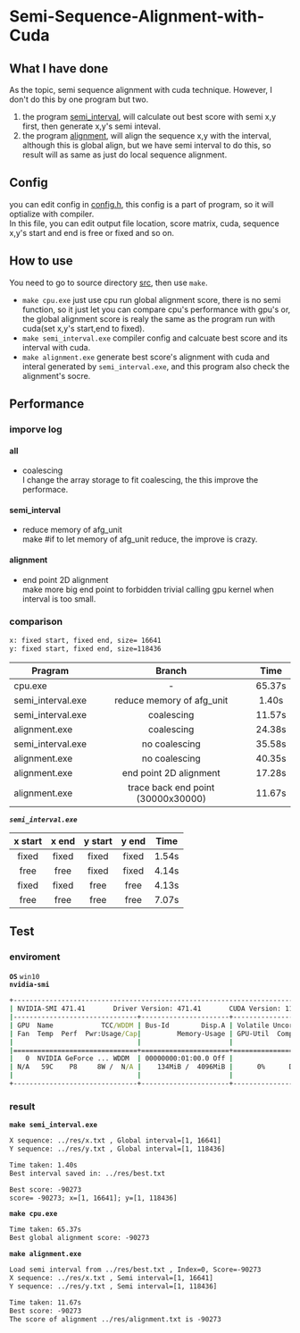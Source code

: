 # Semi-Sequence-Alignment-with-Cuda  
## What I have done
As the topic, semi sequence alignment with cuda technique. However, I don't do this by one program but two.  
1. the program [semi_interval](./src/semi_interval/main.cu), will calculate out best score with semi x,y first, then generate x,y's semi inteval.  
2. the program [alignment](./src/semi_interval/main.cu), will align the sequence x,y with the interval, although this is global align, but we have semi interval to do this, so result will as same as just do local sequence alignment.  
## Config
you can edit config in [config.h](./src/headers/config.h), this config is a part of program, so it will optialize with compiler.  
In this file, you can edit output file location, score matrix, cuda, sequence x,y's start and end is free or fixed and so on.
 
## How to use  
You need to go to source directory [src](./src/), then use `make`.  
* `make cpu.exe` just use cpu run global alignment score, there is no semi function, so it just let you can compare cpu's performance with gpu's or, the global alignment score is realy the same as the program run with cuda(set x,y's start,end to fixed).  
* `make semi_interval.exe` compiler config and calcuate best score and its interval with cuda.  
* `make alignment.exe` generate best score's alignment with cuda and interal generated by `semi_interval.exe`, and this program also check the alignment's socre.  
## Performance  
### imporve log
#### all
* coalescing  
I change the array storage to fit coalescing, the this improve the performace.  
#### semi_interval  
* reduce memory of afg_unit  
make #if to let memory of afg_unit reduce, the improve is crazy.  
#### alignment
* end point 2D alignment  
make more big end point to forbidden trivial calling gpu kernel when interval is too small.  

### comparison
```cmd
x: fixed start, fixed end, size= 16641
y: fixed start, fixed end, size=118436
```
Pragram           | Branch  | Time 
--------------|:-----:|:----:
cpu.exe    | - | 65.37s 
semi_interval.exe | reduce memory of afg_unit |  1.40s
semi_interval.exe | coalescing |  11.57s
alignment.exe | coalescing | 24.38s
semi_interval.exe |no coalescing |  35.58s
alignment.exe |no coalescing | 40.35s
alignment.exe |end point 2D alignment |17.28s
alignment.exe | trace back end point (30000x30000)|11.67s

***`semi_interval.exe`***  

x start | x end | y start | y end |Time
:-----:|:-----:|:-----:|:-----:|:-----:
fixed|fixed|fixed|fixed|1.54s
free|free|fixed|fixed|4.14s
fixed|fixed|free|free|4.13s
free|free|free|free|7.07s

## Test  
### enviroment 
**`OS`** `win10`  
**`nvidia-smi`**  
```cmd
+-----------------------------------------------------------------------------+
| NVIDIA-SMI 471.41       Driver Version: 471.41       CUDA Version: 11.4     |
|-------------------------------+----------------------+----------------------+
| GPU  Name            TCC/WDDM | Bus-Id        Disp.A | Volatile Uncorr. ECC |
| Fan  Temp  Perf  Pwr:Usage/Cap|         Memory-Usage | GPU-Util  Compute M. |
|                               |                      |               MIG M. |
|===============================+======================+======================|
|   0  NVIDIA GeForce ... WDDM  | 00000000:01:00.0 Off |                  N/A |
| N/A   59C    P8     8W /  N/A |    134MiB /  4096MiB |      0%      Default |
|                               |                      |                  N/A |
+-------------------------------+----------------------+----------------------+
```
### result  
**`make semi_interval.exe`**  
```txt
X sequence: ../res/x.txt , Global interval=[1, 16641]
Y sequence: ../res/y.txt , Global interval=[1, 118436]

Time taken: 1.40s
Best interval saved in: ../res/best.txt

Best score: -90273
score= -90273; x=[1, 16641]; y=[1, 118436]
```
**`make cpu.exe`**
```txt
Time taken: 65.37s
Best global alignment score: -90273
```
**`make alignment.exe`**
```txt
Load semi interval from ../res/best.txt , Index=0, Score=-90273
X sequence: ../res/x.txt , Semi interval=[1, 16641]
Y sequence: ../res/y.txt , Semi interval=[1, 118436]

Time taken: 11.67s
Best score: -90273
The score of alignment ../res/alignment.txt is -90273
```
